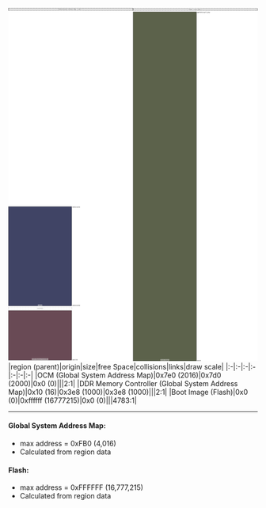 ![memory map diagram](A4_region_exceeds_height-no_maxaddress_set_diagram.png)
|region (parent)|origin|size|free Space|collisions|links|draw scale|
|:-|:-|:-|:-|:-|:-|:-|
|<span style='color:(1, 6, 50)'>OCM (Global System Address Map)</span>|0x7e0 (2016)|0x7d0 (2000)|0x0 (0)|||2:1|
|<span style='color:(56, 15, 29)'>DDR Memory Controller (Global System Address Map)</span>|0x10 (16)|0x3e8 (1000)|0x3e8 (1000)|||2:1|
|<span style='color:(38, 47, 16)'>Boot Image (Flash)</span>|0x0 (0)|0xffffff (16777215)|0x0 (0)|||4783:1|

---
#### Global System Address Map:
- max address = 0xFB0 (4,016)
- Calculated from region data
#### Flash:
- max address = 0xFFFFFF (16,777,215)
- Calculated from region data